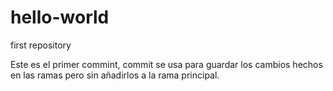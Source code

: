 # hello-world
first repository


Este es el primer commint, commit se usa para guardar los cambios hechos en las ramas pero sin añadirlos a la rama principal.
